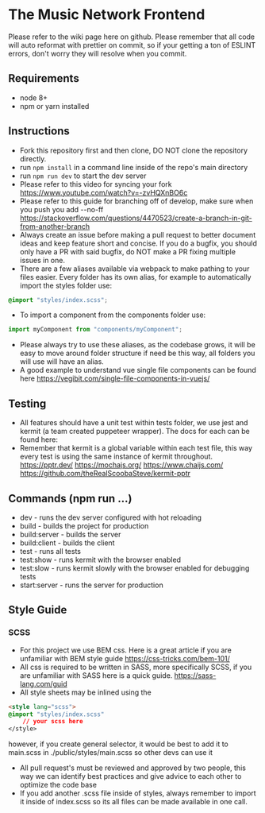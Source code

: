 # The Music Network Frontend

Please refer to the wiki page here on github.
Please remember that all code will auto reformat with prettier on commit, so if your getting a ton of ESLINT errors, don't worry they will resolve when you commit.

## Requirements

- node 8+
- npm or yarn installed

## Instructions

- Fork this repository first and then clone, DO NOT clone the repository directly.
- run `npm install` in a command line inside of the repo's main directory
- run `npm run dev` to start the dev server
- Please refer to this video for syncing your fork https://www.youtube.com/watch?v=-zvHQXnBO6c
- Please refer to this guide for branching off of develop, make sure when you push you add --no-ff https://stackoverflow.com/questions/4470523/create-a-branch-in-git-from-another-branch
- Always create an issue before making a pull request to better document ideas and keep feature short and concise. If you do a bugfix, you should only
  have a PR with said bugfix, do NOT make a PR fixing multiple issues in one.
- There are a few aliases available via webpack to make pathing to your files easier. Every folder has its own
  alias, for example to automatically import the styles folder use:

```scss
@import "styles/index.scss";
```

- To import a component from the components folder use:

```javascript
import myComponent from "components/myComponent";
```

- Please always try to use these aliases, as the codebase grows, it will be easy to move around folder structure if need be this way, all folders
  you will use will have an alias.
- A good example to understand vue single file components can be found here https://vegibit.com/single-file-components-in-vuejs/

## Testing

- All features should have a unit test within tests folder, we use jest and kermit (a team created puppeteer wrapper). The docs for each can be found here:
- Remember that kermit is a global variable within each test file, this way every test is using the same instance of kermit throughout.
  https://pptr.dev/ https://mochajs.org/ https://www.chaijs.com/ https://github.com/theRealScoobaSteve/kermit-pptr

## Commands (npm run ...)

- dev - runs the dev server configured with hot reloading
- build - builds the project for production
- build:server - builds the server
- build:client - builds the client
- test - runs all tests
- test:show - runs kermit with the browser enabled
- test:slow - runs kermit slowly with the browser enabled for debugging tests
- start:server - runs the server for production

## Style Guide

### SCSS

- For this project we use BEM css. Here is a great article if you are unfamiliar with BEM style guide https://css-tricks.com/bem-101/
- All css is required to be written in SASS, more specifically SCSS, if you are unfamiliar with SASS here is a quick guide. https://sass-lang.com/guid
- All style sheets may be inlined using the

```html
<style lang="scss">
@import "styles/index.scss"
    // your scss here
</style>
```

however, if you create general selector, it would be best to add it to main.scss in ./public/styles/main.scss so other devs can use it

- All pull request's must be reviewed and approved by two people, this way we can identify best practices and give advice to each other to optimize the code base
- If you add another .scss file inside of styles, always remember to import it inside of index.scss so its all files can be made available in one call.
